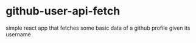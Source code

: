 # github-user-api-fetch
simple react app that fetches some basic data of a github profile given its username
